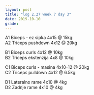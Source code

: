 ```yaml
---
layout: post
title: "log 2.27 week 7 day 3"
date: 2019-10-10
grade:
---
```


A1 Biceps - ez sipka 4x15 @ 15kg  
A2 Triceps pushdown 4x12 @ 20kg     

B1 Biceps curls 4x12 @ 10kg     
B2 Triceps ekstenzija 4x8 @ 10kg         

C1 Biceps curls - masina 4x10-12 @ 20kg  
C2 Triceps pulldown 4x12 @ 6.5kg    

D1 Lateralno rame 4x10 @ 4kg      
D2 Zadnje rame 4x10 @ 4kg   
